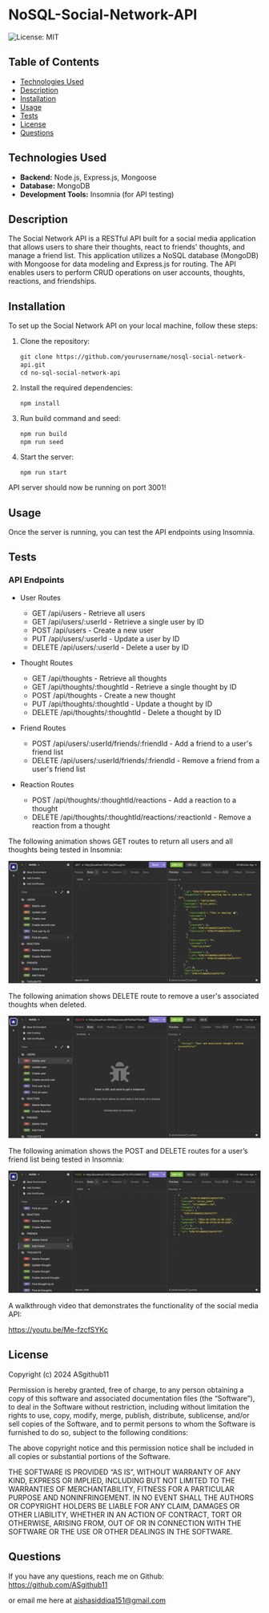 # NoSQL-Social-Network-API

![License: MIT](https://img.shields.io/badge/License-MIT-blue)

## Table of Contents

- [Technologies Used](#technologies-used)
- [Description](#description)
- [Installation](#installation)
- [Usage](#usage)
- [Tests](#tests)
- [License](#license)
- [Questions](#questions)

## Technologies Used

- **Backend:** Node.js, Express.js, Mongoose
- **Database:** MongoDB
- **Development Tools:** Insomnia (for API testing)

## Description

The Social Network API is a RESTful API built for a social media application that allows users to share their thoughts, react to friends' thoughts, and manage a friend list. This application utilizes a NoSQL database (MongoDB) with Mongoose for data modeling and Express.js for routing. The API enables users to perform CRUD operations on user accounts, thoughts, reactions, and friendships.

## Installation

To set up the Social Network API on your local machine, follow these steps:

1. Clone the repository:
   ```
   git clone https://github.com/yourusername/nosql-social-network-api.git
   cd no-sql-social-network-api
   ```

2. Install the required dependencies:
    ```
    npm install
    ```

3. Run build command and seed:
    ```
    npm run build
    npm run seed
    ```

4. Start the server:
    ```
    npm run start
    ```

API server should now be running on port 3001!

## Usage

Once the server is running, you can test the API endpoints using Insomnia.

## Tests

### API Endpoints

-   User Routes

    -   GET /api/users - Retrieve all users
    -   GET /api/users/:userId - Retrieve a single user by ID
    -   POST /api/users - Create a new user
    -   PUT /api/users/:userId - Update a user by ID
    -   DELETE /api/users/:userId - Delete a user by ID

-   Thought Routes

    -   GET /api/thoughts - Retrieve all thoughts
    -   GET /api/thoughts/:thoughtId - Retrieve a single thought by ID
    -   POST /api/thoughts - Create a new thought
    -   PUT /api/thoughts/:thoughtId - Update a thought by ID
    -   DELETE /api/thoughts/:thoughtId - Delete a thought by ID

-   Friend Routes
    -   POST /api/users/:userId/friends/:friendId - Add a friend to a user's friend list
    -   DELETE /api/users/:userId/friends/:friendId - Remove a friend from a user's friend list

-   Reaction Routes
    -   POST /api/thoughts/:thoughtId/reactions - Add a reaction to a thought
    -   DELETE /api/thoughts/:thoughtId/reactions/:reactionId - Remove a reaction from a thought

The following animation shows GET routes to return all users and all thoughts being tested in Insomnia:

![Alt text](Assets/images/Demo01.gif)

The following animation shows DELETE route to remove a user's associated thoughts when deleted.

![Alt text](Assets/images/Demo02.gif)

The following animation shows the POST and DELETE routes for a user’s friend list being tested in Insomnia:

![Alt text](Assets/images/Demo03.gif)

A walkthrough video that demonstrates the functionality of the social media API:

https://youtu.be/Me-fzcfSYKc

## License

Copyright (c) 2024 ASgithub11

Permission is hereby granted, free of charge, to any person obtaining a copy of this software and associated documentation files (the “Software”), to deal in the Software without restriction, including without limitation the rights to use, copy, modify, merge, publish, distribute, sublicense, and/or sell copies of the Software, and to permit persons to whom the Software is furnished to do so, subject to the following conditions:

The above copyright notice and this permission notice shall be included in all copies or substantial portions of the Software.

THE SOFTWARE IS PROVIDED “AS IS”, WITHOUT WARRANTY OF ANY KIND, EXPRESS OR IMPLIED, INCLUDING BUT NOT LIMITED TO THE WARRANTIES OF MERCHANTABILITY, FITNESS FOR A PARTICULAR PURPOSE AND NONINFRINGEMENT. IN NO EVENT SHALL THE AUTHORS OR COPYRIGHT HOLDERS BE LIABLE FOR ANY CLAIM, DAMAGES OR OTHER LIABILITY, WHETHER IN AN ACTION OF CONTRACT, TORT OR OTHERWISE, ARISING FROM, OUT OF OR IN CONNECTION WITH THE SOFTWARE OR THE USE OR OTHER DEALINGS IN THE SOFTWARE.

## Questions

If you have any questions, reach me on Github: https://github.com/ASgithub11

or email me here at aishasiddiqa151@gmail.com
